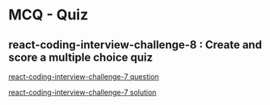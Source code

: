 # MCQ - Quiz

## react-coding-interview-challenge-8 : Create and score a multiple choice quiz

[react-coding-interview-challenge-7 question](https://medium.com/@justin.sherman/react-coding-interview-challenge-8-f852c6d19385)

[react-coding-interview-challenge-7 solution](https://arun9483.github.io/mcq-quiz)
